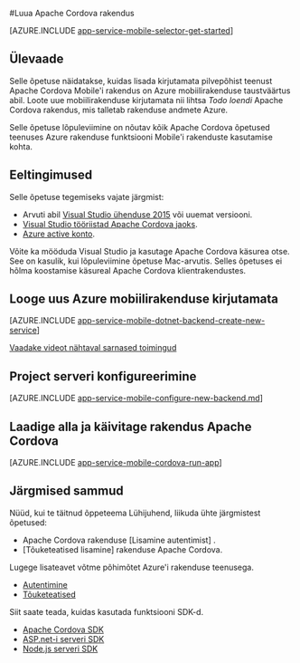 <properties
    pageTitle="Azure'i rakendust Service mobiilirakenduste kohta Cordova rakenduse loomine | Microsoft Azure'i"
    description="Järgige selle õpetuse Apache Cordova arengu Azure mobiilirakenduse taustaprogrammid kasutamise alustamine"
    services="app-service\mobile"
    documentationCenter="javascript"
    authors="adrianhall"
    manager="erikre"
    editor=""
    tags=""
    keywords="Cordova, javascript, mobiilikliendi" />

<tags
    ms.service="app-service-mobile"
    ms.workload="na"
    ms.tgt_pltfrm="mobile-html"
    ms.devlang="javascript"
    ms.topic="hero-article"
    ms.date="10/01/2016"
    ms.author="adrianha"/>

#<a name="create-an-apache-cordova-app"></a>Luua Apache Cordova rakendus

[AZURE.INCLUDE [app-service-mobile-selector-get-started](../../includes/app-service-mobile-selector-get-started.md)]

## <a name="overview"></a>Ülevaade

Selle õpetuse näidatakse, kuidas lisada kirjutamata pilvepõhist teenust Apache Cordova Mobile'i rakendus on Azure mobiilirakenduse taustväärtus abil.  Loote uue mobiilirakenduse kirjutamata nii lihtsa _Todo loendi_ Apache Cordova rakendus, mis talletab rakenduse andmete Azure.

Selle õpetuse lõpuleviimine on nõutav kõik Apache Cordova õpetused teenuses Azure rakenduse funktsiooni Mobile'i rakenduste kasutamise kohta.

## <a name="prerequisites"></a>Eeltingimused

Selle õpetuse tegemiseks vajate järgmist:

* Arvuti abil [Visual Studio ühenduse 2015] või uuemat versiooni.
* [Visual Studio tööriistad Apache Cordova jaoks].
* [Azure active konto](https://azure.microsoft.com/pricing/free-trial/).

Võite ka mööduda Visual Studio ja kasutage Apache Cordova käsurea otse.  See on kasulik, kui lõpuleviimine õpetuse Mac-arvutis.  Selles õpetuses ei hõlma koostamise käsureal Apache Cordova klientrakendustes.

## <a name="create-a-new-azure-mobile-app-backend"></a>Looge uus Azure mobiilirakenduse kirjutamata

[AZURE.INCLUDE [app-service-mobile-dotnet-backend-create-new-service](../../includes/app-service-mobile-dotnet-backend-create-new-service.md)]

[Vaadake videot nähtaval sarnased toimingud](https://channel9.msdn.com/series/Azure-connected-services-with-Cordova/Azure-connected-services-task-1-Create-an-Azure-Mobile-App)

## <a name="configure-the-server-project"></a>Project serveri konfigureerimine

[AZURE.INCLUDE [app-service-mobile-configure-new-backend.md](../../includes/app-service-mobile-configure-new-backend.md)]

## <a name="download-and-run-the-apache-cordova-app"></a>Laadige alla ja käivitage rakendus Apache Cordova

[AZURE.INCLUDE [app-service-mobile-cordova-run-app](../../includes/app-service-mobile-cordova-run-app.md)]

## <a name="next-steps"></a>Järgmised sammud

Nüüd, kui te täitnud õppeteema Lühijuhend, liikuda ühte järgmistest õpetused:

* Apache Cordova rakenduse [Lisamine autentimist] .
* [Tõuketeatised lisamine] rakenduse Apache Cordova.

Lugege lisateavet võtme põhimõtet Azure'i rakenduse teenusega.

* [Autentimine]
* [Tõuketeatised]

Siit saate teada, kuidas kasutada funktsiooni SDK-d.

* [Apache Cordova SDK]
* [ASP.net-i serveri SDK]
* [Node.js serveri SDK]

<!-- Images. -->

<!-- URLs -->
[Azure portal]: https://portal.azure.com/
[Visual Studio ühenduse 2015]: http://www.visualstudio.com/
[Visual Studio tööriistad Apache Cordova jaoks]: https://www.visualstudio.com/en-us/features/cordova-vs.aspx
[Lisage autentimine]: app-service-mobile-cordova-get-started-users.md
[Tõuketeatiste lisamine]: app-service-mobile-cordova-get-started-push.md
[Autentimine]: app-service-mobile-auth.md
[Tõuketeatised]: ../notification-hubs/notification-hubs-push-notification-overview.md
[Apache Cordova SDK]: app-service-mobile-cordova-how-to-use-client-library.md
[ASP.net-i serveri SDK]: app-service-mobile-dotnet-backend-how-to-use-server-sdk.md
[Node.js serveri SDK]: app-service-mobile-node-backend-how-to-use-server-sdk.md
